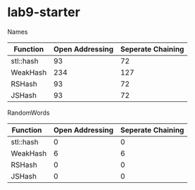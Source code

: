 # lab9-starter

Names

Function   | Open Addressing | Seperate Chaining
--------   | --------------- | -----------------
stl::hash  |      93         |        72
WeakHash   |      234        |        127
RSHash     |      93         |        72
JSHash     |      93         |        72

RandomWords

Function   | Open Addressing | Seperate Chaining
--------   | --------------- | -----------------
stl::hash  |      0          |        0
WeakHash   |      6          |        6
RSHash     |      0          |        0
JSHash     |      0          |        0
